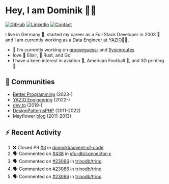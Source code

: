 # Hey, I am Dominik 🧑‍💻

[![GitHub](https://img.shields.io/badge/GITHUB-blue?style=for-the-badge&logo=github)](https://github.com/domnikl) [![Linkedin](https://img.shields.io/badge/MY%20PROFILE-Linkedin-blue?style=for-the-badge&logo=github)](https://www.linkedin.com/in/dominik-liebler-a32655205/)
[![Contact](https://img.shields.io/badge/CONTACT-GMAIL-yellow?style=for-the-badge&logo=gmail&logoColor=white)](mailto:liebler.dominik@gmail.com)

I live in Germany 🏫, started my career as a Full Stack Developer in 2003 👴 and I am currently working as a Data Engineer at <a href="https://www.linkedin.com/company/yazio-gmbh/mycompany">YAZIO</a>👨‍💻.

- 🔭 I’m currently working on [grooveguessr](https://github.com/domnikl/grooveguessr) and [flysimroutes](https://flysimroutes.com)
- love 🧙 Elixir, 🦀 Rust, and Go
- I have a keen interest in aviation 🛫, American Football 🏈, and 3D printing 🦄

## 👯 Communities

- [Better Programming](https://betterprogramming.pub) (2023-)
- [YAZIO Engineering](https://medium.com/yazio-engineering/) (2022-)
- [dev.to](https://dev.to/domnikl) (2019-)
- [DesignPatternsPHP](https://github.com/DesignPatternsPHP) (2011-2022)
- Mayflower [blog](https://blog.mayflower.de/author/Dominik-Liebler) (2011-2013)

## :zap: Recent Activity

<!--START_SECTION:activity-->
1. ❌ Closed PR [#3](https://github.com/domnikl/advent-of-code/pull/3) in [domnikl/advent-of-code](https://github.com/domnikl/advent-of-code)
2. 🗣 Commented on [#438](https://github.com/sfu-db/connector-x/issues/438#issuecomment-2333302185) in [sfu-db/connector-x](https://github.com/sfu-db/connector-x)
3. 🗣 Commented on [#23066](https://github.com/trinodb/trino/pull/23066#issuecomment-2327930200) in [trinodb/trino](https://github.com/trinodb/trino)
4. 🗣 Commented on [#23066](https://github.com/trinodb/trino/pull/23066#issuecomment-2327923463) in [trinodb/trino](https://github.com/trinodb/trino)
5. 🗣 Commented on [#23066](https://github.com/trinodb/trino/pull/23066#issuecomment-2316894331) in [trinodb/trino](https://github.com/trinodb/trino)
<!--END_SECTION:activity-->

